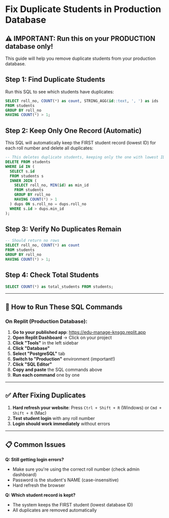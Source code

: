 # Fix Duplicate Students in Production Database

## ⚠️ IMPORTANT: Run this on your PRODUCTION database only!

This guide will help you remove duplicate students from your production database.

## Step 1: Find Duplicate Students

Run this SQL to see which students have duplicates:

```sql
SELECT roll_no, COUNT(*) as count, STRING_AGG(id::text, ', ') as ids
FROM students 
GROUP BY roll_no 
HAVING COUNT(*) > 1;
```

## Step 2: Keep Only One Record (Automatic)

This SQL will automatically keep the FIRST student record (lowest ID) for each roll number and delete all duplicates:

```sql
-- This deletes duplicate students, keeping only the one with lowest ID
DELETE FROM students 
WHERE id IN (
  SELECT s.id 
  FROM students s
  INNER JOIN (
    SELECT roll_no, MIN(id) as min_id
    FROM students
    GROUP BY roll_no
    HAVING COUNT(*) > 1
  ) dups ON s.roll_no = dups.roll_no
  WHERE s.id > dups.min_id
);
```

## Step 3: Verify No Duplicates Remain

```sql
-- Should return no rows
SELECT roll_no, COUNT(*) as count
FROM students 
GROUP BY roll_no 
HAVING COUNT(*) > 1;
```

## Step 4: Check Total Students

```sql
SELECT COUNT(*) as total_students FROM students;
```

---

## 🔧 How to Run These SQL Commands

### On Replit (Production Database):

1. **Go to your published app**: https://edu-manage-knsgp.replit.app
2. **Open Replit Dashboard** → Click on your project
3. **Click "Tools"** in the left sidebar
4. **Click "Database"** 
5. **Select "PostgreSQL"** tab
6. **Switch to "Production"** environment (important!)
7. **Click "SQL Editor"**
8. **Copy and paste** the SQL commands above
9. **Run each command** one by one

---

## ✅ After Fixing Duplicates

1. **Hard refresh your website**: Press `Ctrl + Shift + R` (Windows) or `Cmd + Shift + R` (Mac)
2. **Test student login** with any roll number
3. **Login should work immediately** without errors

---

## 📋 Common Issues

**Q: Still getting login errors?**
- Make sure you're using the correct roll number (check admin dashboard)
- Password is the student's NAME (case-insensitive)
- Hard refresh the browser

**Q: Which student record is kept?**
- The system keeps the FIRST student (lowest database ID)
- All duplicates are removed automatically

